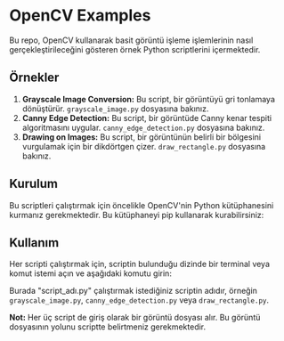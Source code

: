 
# OpenCV Examples

Bu repo, OpenCV kullanarak basit görüntü işleme işlemlerinin nasıl gerçekleştirileceğini gösteren örnek Python scriptlerini içermektedir.

## Örnekler

1. **Grayscale Image Conversion:** Bu script, bir görüntüyü gri tonlamaya dönüştürür. `grayscale_image.py` dosyasına bakınız.
2. **Canny Edge Detection:** Bu script, bir görüntüde Canny kenar tespiti algoritmasını uygular. `canny_edge_detection.py` dosyasına bakınız.
3. **Drawing on Images:** Bu script, bir görüntünün belirli bir bölgesini vurgulamak için bir dikdörtgen çizer. `draw_rectangle.py` dosyasına bakınız.

## Kurulum

Bu scriptleri çalıştırmak için öncelikle OpenCV'nin Python kütüphanesini kurmanız gerekmektedir. Bu kütüphaneyi pip kullanarak kurabilirsiniz:


## Kullanım

Her scripti çalıştırmak için, scriptin bulunduğu dizinde bir terminal veya komut istemi açın ve aşağıdaki komutu girin:


Burada "script_adı.py" çalıştırmak istediğiniz scriptin adıdır, örneğin `grayscale_image.py`, `canny_edge_detection.py` veya `draw_rectangle.py`.

**Not:** Her üç script de giriş olarak bir görüntü dosyası alır. Bu görüntü dosyasının yolunu scriptte belirtmeniz gerekmektedir.


